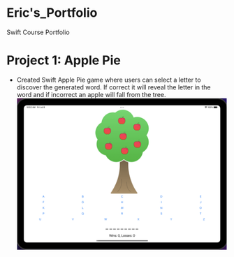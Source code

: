 # Eric's_Portfolio
Swift Course Portfolio

# Project 1: Apple Pie
* Created Swift Apple Pie game where users can select a letter to discover the generated word. If correct it will reveal the letter in the word and if incorrect an apple will fall from the tree.
![](/images/Screen%20Shot%202022-07-08%20at%2010.52.46%20AM.png)
